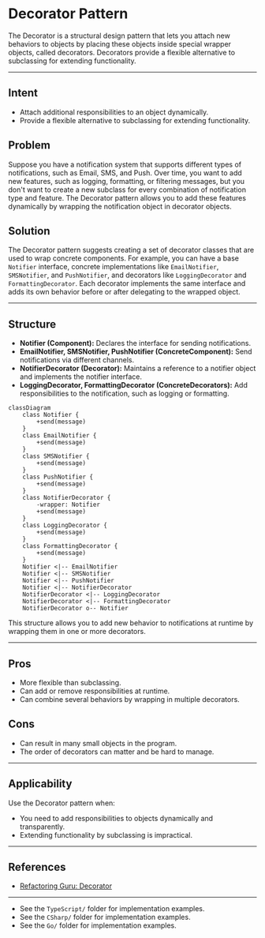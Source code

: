 # Decorator Pattern

The Decorator is a structural design pattern that lets you attach new behaviors to objects by placing these objects inside special wrapper objects, called decorators. Decorators provide a flexible alternative to subclassing for extending functionality.

---

## Intent
- Attach additional responsibilities to an object dynamically.
- Provide a flexible alternative to subclassing for extending functionality.

## Problem
Suppose you have a notification system that supports different types of notifications, such as Email, SMS, and Push. Over time, you want to add new features, such as logging, formatting, or filtering messages, but you don't want to create a new subclass for every combination of notification type and feature. The Decorator pattern allows you to add these features dynamically by wrapping the notification object in decorator objects.

## Solution
The Decorator pattern suggests creating a set of decorator classes that are used to wrap concrete components. For example, you can have a base `Notifier` interface, concrete implementations like `EmailNotifier`, `SMSNotifier`, and `PushNotifier`, and decorators like `LoggingDecorator` and `FormattingDecorator`. Each decorator implements the same interface and adds its own behavior before or after delegating to the wrapped object.

---

## Structure
- **Notifier (Component):** Declares the interface for sending notifications.
- **EmailNotifier, SMSNotifier, PushNotifier (ConcreteComponent):** Send notifications via different channels.
- **NotifierDecorator (Decorator):** Maintains a reference to a notifier object and implements the notifier interface.
- **LoggingDecorator, FormattingDecorator (ConcreteDecorators):** Add responsibilities to the notification, such as logging or formatting.

```mermaid
classDiagram
    class Notifier {
        +send(message)
    }
    class EmailNotifier {
        +send(message)
    }
    class SMSNotifier {
        +send(message)
    }
    class PushNotifier {
        +send(message)
    }
    class NotifierDecorator {
        -wrapper: Notifier
        +send(message)
    }
    class LoggingDecorator {
        +send(message)
    }
    class FormattingDecorator {
        +send(message)
    }
    Notifier <|-- EmailNotifier
    Notifier <|-- SMSNotifier
    Notifier <|-- PushNotifier
    Notifier <|-- NotifierDecorator
    NotifierDecorator <|-- LoggingDecorator
    NotifierDecorator <|-- FormattingDecorator
    NotifierDecorator o-- Notifier
```

This structure allows you to add new behavior to notifications at runtime by wrapping them in one or more decorators.

---

## Pros
- More flexible than subclassing.
- Can add or remove responsibilities at runtime.
- Can combine several behaviors by wrapping in multiple decorators.

## Cons
- Can result in many small objects in the program.
- The order of decorators can matter and be hard to manage.

---

## Applicability
Use the Decorator pattern when:
- You need to add responsibilities to objects dynamically and transparently.
- Extending functionality by subclassing is impractical.

---

## References
- [Refactoring Guru: Decorator](https://refactoring.guru/design-patterns/decorator)
---

* See the `TypeScript/` folder for implementation examples.
* See the `CSharp/` folder for implementation examples.
* See the `Go/` folder for implementation examples.
